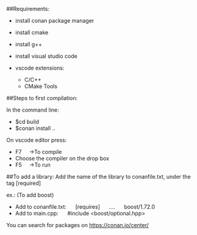 ##Requirements:
* install conan package manager

* install cmake

* install g++

* install visual studio code

* vscode extensions:
    * C/C++
    * CMake Tools

##Steps to first compilation:

In the command line:
* \$cd build
* \$conan install ..

On vscode editor press:
* F7&nbsp;&nbsp;&nbsp;&nbsp;&nbsp;->To compile
* Choose the compiler on the drop box
* F5&nbsp;&nbsp;&nbsp;&nbsp;&nbsp;->To run


##To add a library:
Add the name of the library to conanfile.txt, under the tag [required]

ex.: (To add boost)
* Add to conanfile.txt:
&nbsp;&nbsp;&nbsp;&nbsp;&nbsp;[requires]
&nbsp;&nbsp;&nbsp;&nbsp;&nbsp;....
&nbsp;&nbsp;&nbsp;&nbsp;&nbsp;boost/1.72.0
&nbsp;
* Add to main.cpp:
&nbsp;&nbsp;&nbsp;&nbsp;&nbsp;\#include <boost/optional.hpp>

You can search for packages on 
https://conan.io/center/